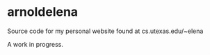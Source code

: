 # arnoldelena
Source code for my personal website found at cs.utexas.edu/~elena

A work in progress.
